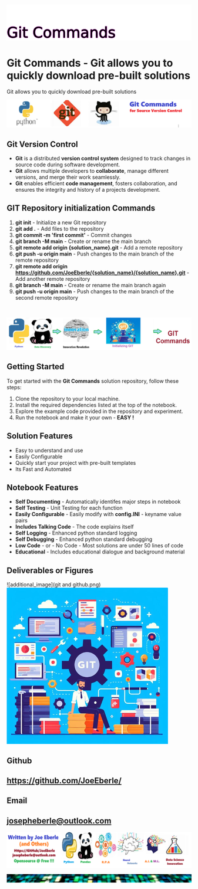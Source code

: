 
![Image image_filename](solution_sign.png)

# Git Commands - Git allows you to quickly download pre-built solutions  
Git allows you to quickly download pre-built solutions  

![Image image_filename](code.png)

## Git Version Control
- **Git** is a distributed **version control system** designed to track changes in source code during software development.
- **Git** allows multiple developers to **collaborate**, manage different versions, and merge their work seamlessly.
- **Git** enables efficient **code management**, fosters collaboration, and ensures the integrity and history of a projects development.

 ## GIT Repository initialization Commands 
 1. **git init** - Initialize a new Git repository 
  2. **git add .** - Add files to the repository 
  3. **git commit -m 'first commit'** - Commit changes 
  4. **git branch -M main** - Create or rename the main branch 
  5. **git remote add origin {solution_name}.git** - Add a remote repository 
  6. **git push -u origin main** - Push changes to the main branch of the remote repository 
  7. **git remote add origin https://github.com/JoeEberle/{solution_name}/{solution_name}.git** - Add another remote repository 
  8. **git branch -M main** - Create or rename the main branch again 
  9. **git push -u origin main** - Push changes to the main branch of the second remote repository 
 <br>

![Image image_filename](sample.png)

## Getting Started
To get started with the **Git Commands** solution repository, follow these steps:
1. Clone the repository to your local machine.
2. Install the required dependencies listed at the top of the notebook.
3. Explore the example code provided in the repository and experiment.
4. Run the notebook and make it your own - **EASY !**
    
## Solution Features
- Easy to understand and use  
- Easily Configurable 
- Quickly start your project with pre-built templates
- Its Fast and Automated

## Notebook Features
- **Self Documenting** - Automatically identifes major steps in notebook 
- **Self Testing** - Unit Testing for each function
- **Easily Configurable** - Easily modify with **config.INI** - keyname value pairs
- **Includes Talking Code** - The code explains itself 
- **Self Logging** - Enhanced python standard logging   
- **Self Debugging** - Enhanced python standard debugging
- **Low Code** - or - No Code  - Most solutions are under 50 lines of code
- **Educational** - Includes educational dialogue and background material
    
## Deliverables or Figures
 ![additional_image](git  and github.png)  <br>![additional_image](git_repo_image.png)  <br>
    

## Github    
## https://github.com/JoeEberle/ 

## Email 
## josepheberle@outlook.com 

    
![Developer](developer.png)

![Brand](brand.png)
    